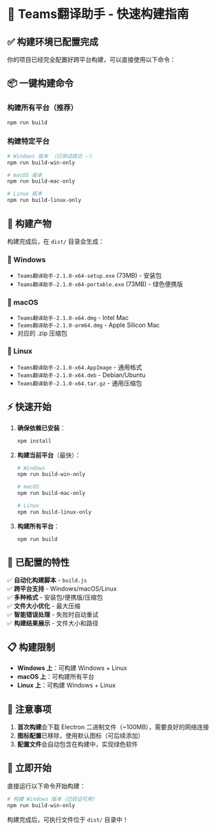 # 🚀 Teams翻译助手 - 快速构建指南

## ✅ 构建环境已配置完成

你的项目已经完全配置好跨平台构建，可以直接使用以下命令：

## 📦 一键构建命令

### 构建所有平台（推荐）
```bash
npm run build
```

### 构建特定平台
```bash
# Windows 版本 （已测试成功 ✅）
npm run build-win-only

# macOS 版本
npm run build-mac-only  

# Linux 版本
npm run build-linux-only
```

## 🎯 构建产物

构建完成后，在 `dist/` 目录会生成：

### 📁 Windows
- `Teams翻译助手-2.1.0-x64-setup.exe` (73MB) - 安装包
- `Teams翻译助手-2.1.0-x64-portable.exe` (73MB) - 绿色便携版

### 📁 macOS  
- `Teams翻译助手-2.1.0-x64.dmg` - Intel Mac
- `Teams翻译助手-2.1.0-arm64.dmg` - Apple Silicon Mac
- 对应的 .zip 压缩包

### 📁 Linux
- `Teams翻译助手-2.1.0-x64.AppImage` - 通用格式
- `Teams翻译助手-2.1.0-x64.deb` - Debian/Ubuntu
- `Teams翻译助手-2.1.0-x64.tar.gz` - 通用压缩包

## ⚡ 快速开始

1. **确保依赖已安装**：
   ```bash
   npm install
   ```

2. **构建当前平台**（最快）：
   ```bash
   # Windows
   npm run build-win-only
   
   # macOS  
   npm run build-mac-only
   
   # Linux
   npm run build-linux-only
   ```

3. **构建所有平台**：
   ```bash
   npm run build
   ```

## 🔧 已配置的特性

✅ **自动化构建脚本** - `build.js`  
✅ **跨平台支持** - Windows/macOS/Linux  
✅ **多种格式** - 安装包/便携版/压缩包  
✅ **文件大小优化** - 最大压缩  
✅ **智能错误处理** - 失败时自动重试  
✅ **构建结果展示** - 文件大小和路径  

## 📋 构建限制

- **Windows 上**：可构建 Windows + Linux
- **macOS 上**：可构建所有平台  
- **Linux 上**：可构建 Windows + Linux

## 🚨 注意事项

1. **首次构建**会下载 Electron 二进制文件（~100MB），需要良好的网络连接
2. **图标配置**已移除，使用默认图标（可后续添加）
3. **配置文件**会自动包含在构建中，实现绿色软件

## 🎉 立即开始

直接运行以下命令开始构建：

```bash
# 构建 Windows 版本（已验证可用）
npm run build-win-only
```

构建完成后，可执行文件位于 `dist/` 目录中！ 
